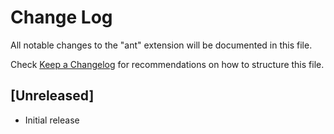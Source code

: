 # Change Log
All notable changes to the "ant" extension will be documented in this file.

Check [Keep a Changelog](http://keepachangelog.com/) for recommendations on how to structure this file.

## [Unreleased]
- Initial release